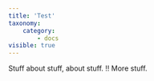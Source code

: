 ```yaml
---
title: 'Test'
taxonomy:
    category:
        - docs
visible: true
---
```



Stuff about stuff, about stuff.
!! More stuff.
